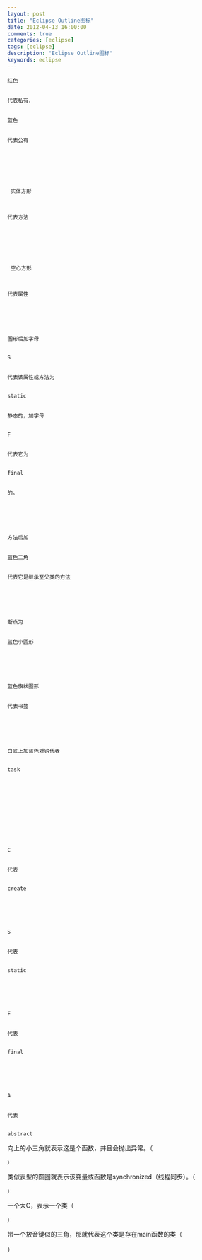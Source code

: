 ```yaml
---
layout: post
title: "Eclipse Outline图标"
date: 2012-04-13 16:00:00 
comments: true
categories: [eclipse]
tags: [eclipse]
description: "Eclipse Outline图标"
keywords: eclipse
---
```



 
  
   
    红色
   
   
    代表私有，
   
   
    蓝色
   
   
    代表公有
   
  
 
 
  
   
    
     实体方形
    
   
   
    代表方法
   
  
 
 
  
   
    
     空心方形
    
   
   
    代表属性
   
  
 
 
  
   
    图形后加字母
   
   
    S
   
   
    代表该属性或方法为
   
   
    static
   
   
    静态的，加字母
   
   
    F
   
   
    代表它为
   
   
    final
   
   
    的。
   
  
 
 
  
   
    方法后加
   
   
    蓝色三角
   
   
    代表它是继承至父类的方法
   
  
 
 
  
   
    断点为
   
   
    蓝色小圆形
   
  
 
 
  
   
    蓝色旗状图形
   
   
    代表书签
   
  
 
 
  
   
    白底上加蓝色对钩代表
   
   
    task
   
  
 
 
  
   
   
  
 
 
  
   
    C
   
   
    代表
   
   
    create
   
  
 
 
  
   
    S
   
   
    代表
   
   
    static
   
  
 
 
  
   
    F
   
   
    代表
   
   
    final
   
  
 
 
  
   
    A
   
   
    代表
   
   
    abstract
   
  
 
 
  
   
   
  
 
 
  
   
   
  
 
 
  
   向上的小三角就表示这是个函数，并且会抛出异常。（
   
    ）
   
  
 
 
  
   类似表型的圆圈就表示该变量或函数是synchronized（线程同步）。（
   
    ）
   
  
 
 
  
   一个大C，表示一个类（
   
    ）
   
  
 
 
  
   带一个放音键似的三角，那就代表这个类是存在main函数的类（
   
    
   
   ）
  
 
 
  
  
 


